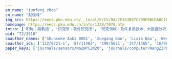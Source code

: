 ```yaml
---
en_name: "junfeng zhao"
cn_name: "赵俊峰"
img_src: https://eecs.pku.edu.cn/__local/E/C5/9A/7F353B97C799F9BCDA0C1BDB678_4F97C207_2FB68.jpg?e=.jpg
homepage: https://eecs.pku.edu.cn/info/1338/7070.htm
intro: ['职称：副教授', '研究所：软件研究所', '研究领域：软件复用技术、大数据分析方法、知识工程、智慧城市等 ', '办公电话：86-10-62751794-15', '电子邮件：zhaojf@pku.edu.cn', '个人主页： ']
pid: "72/3918"
coauthor_names: ['Shunsuke Aoki 0001', 'Xuegang Ban', 'Lixia Bao', 'Wentao Bao', 'Anand Bhat', 'Sibo Cai', 'Yingkui Cao', 'Chen-Fang Chang', 'Chao Chen 0004', 'Chunlin Chen', 'Mingyu Chen 0001', 'Shuai Chen', 'Yan Chen', 'Wenliang Cheng', 'Zhiwen Cheng', 'Zhou Cheng', 'Zhenghai Cong', 'Da Cui', 'Delong Cui', 'Xue Deng', 'Lu Fang', 'Wei Fei', 'Binzhang Fu', 'Liang Guo', 'Yi Guo', 'Danfu Han', 'Weimin Han', 'Jieguang He', 'Jinling He', 'Rui He', 'Yuanduo He', 'Gang Hu', 'Han Hu', 'Yiran Hu', 'Chenyan Hua', 'Zhebang Hua', 'Gang Huang 0001', 'Hantao Huang', 'Rong Huang', 'Yongbing Huang', 'Lung En Jan', 'Guolong Jiang', 'Ying Jiang', 'Jing Jin', 'Ge Li', 'Meng Li', 'Qirui Li', 'Rongjun Li', 'Wan Li', 'Weijian Li', 'Wenpeng Li', 'Xiang Li 0013', 'Xin Li', 'Xuan-Dong Li', 'Ying Li', 'Zhongfei Li', 'Yuan Liang', 'Chengwu Liao', 'Yingxian Lin', 'Zeqi Lin', 'Haifeng Liu', 'Hailong Liu', 'Jing Liu', 'Jing Liu 0003', 'Xuanzhe Liu', 'Yunxin Liu', 'Jinjia Lu', 'Yuxiang Luo', 'Liantao Ma', 'Yun Ma 0002', 'Hong Mei', 'Jing Mei', 'Weiwei Miao', 'Stanislaw Migórski', 'Steven E. Muldoon', 'Leibin Ni', 'Guangju Peng', 'Xin Peng 0001', 'Zhiping Peng', 'Matthew Poremba', 'Tianmei Qi', 'Jing Qiao', 'Ziyang Qin', 'Jinbo Qiu', 'Ragunathan Rajkumar', 'Lingshuang Shao', 'Jian Song', 'Hailong Sun 0001', 'Wenqi Sun', 'Shuang Tang', 'Yidong Tao', 'Yuxing Teng', 'Chong Wang', 'Fei Wang 0001', 'Feng Wang', 'Jiangtao Wang', 'Jing Wang', 'Jixiang Wang', 'Junmin Wang', 'Lijie Wang', 'Wenmeng Wang', 'Yafei Wang', 'Yasha Wang', 'Yibo Wang', 'Yongmei Michelle Wang', 'Yuangang Wang', 'Yuhao Wang 0002', 'Zhihong Wang', 'Jun Wei', 'Yong Wei', 'Zhulin Wei', 'Chuliang Weng', 'Ting Wu', 'Yuanyi Xia', 'Shihai Xiao', 'Bing Xie', 'Guo Tong Xie', 'Tao Xie 0001', 'Xuefeng Xie', 'Yuan Xie 0001', 'Yun Xie', 'Haoyi Xiong', 'Jinpu Xu', 'Sheng Xu', 'Yongjun Xu', 'Mei Yan', 'Hongji Yang', 'Kai Yang', 'Lihong Yang', 'Wei Yang', 'Gang Yin', 'Lei Yin', 'Hao Yu 0001', 'Chaohe Zhang', 'Daqing Zhang 0001', 'Jing Zhang 0005', 'Lingxiao Zhang', 'Lixin Zhang 0002', 'Lu Zhang 0023', 'Minjia Zhang', 'Yong Zhang', 'Zhimei Zhao', 'Jiantao Zhou 0002', 'Yu Zhou', 'Yeping Zhu', 'Zixiao Zhu', 'Qiaosha Zou', 'Yanzhen Zou']
coauthor_ids: ['122/0721-1', '87/11483', '190/5651', '147/1365', '16/9680', '62/708', '204/4147', '135/4354', '66/3019-4', '68/6992', '62/5558', '12/363', '88/2827', '169/5789', '204/9082', '205/4063', '226/6680', '263/1591', '78/7840', '73/9048', '33/8116', '11/9429', '60/7673', '52/2803', '24/3508', '59/3109', '41/297', '178/1920', '159/5426', '28/6300', '151/5258', '24/1820', '59/3754', '161/4963', '206/4602', '120/4805', '11/539-1', '82/11158', '92/6101', '89/8378', '263/2183', '151/6235', '42/1709', '00/34', '24/712', '70/1726', '170/9334', '51/4069', '38/5846', '128/5278', '68/8452', '40/1491-13', '09/1365', '196/4807', '22/1805', '15/5162', '18/835', '236/3708', '253/0620', '155/4370', '84/33', '49/634', '72/2590', '72/2590-3', '08/2161', '55/3521', '258/2021', '206/4609', '193/6198', '75/7811-2', '14/2036', '02/2917', '159/5432', '74/6533', '157/3128', '161/0852', '210/2213', '14/6370-1', '125/8953', '90/8857', '229/5591', '160/1237', '99/6394', '61/3355', '16/36', '22/1010', '00/6342', '21/1509-1', '151/6247', '166/6143', '151/6258', '156/1819', '72/1334', '52/3194-1', '90/4225', '89/1891', '02/736', '212/2623', '14/5122', '96/1435', '238/0643', '21/9583', '70/2725', '25/4764', 'w/YongmeiMichelleWang', '53/6822', '54/518-2', '23/3098', '68/6546', '31/3144', '142/0139', '81/6809', '24/41', '193/9295', '25/2157', '94/2438', '73/5346', 'x/TaoXie', '222/5480', 'x/YuanXie', '16/6637', '06/2700', '155/5632', '10/1887', '55/6835', '125/2596', '78/4510', '17/2247', '83/9048', '03/1094', '14/3946', '71/7711', '64/4832-1', '254/2742', '83/1359-1', '05/3499-5', '146/2210', '52/5615-2', 'z/LuZhang1', '58/9033', '66/4615', '238/0604', '52/4786-2', '36/2728', '04/757', '155/4344', '23/10300', '53/3766']
paper_keys: ['journals/sensors/MaZWPCZW20', 'journals/computer/WangZZPLX18', 'journals/jcst/LinXZZLWSY17', 'journals/tcst/ZhaoW15', 'journals/appml/HanHMZ20', 'journals/corr/abs-2004-07980', 'journals/jifs/DengSZL18', 'journals/isci/DengZ13', 'journals/access/ZhaoPCLHQ19', 'journals/tvt/ZhaoW16', 'journals/tsc/LiuM0ZML15', 'journals/jsjkx/LiZX18a', 'journals/ijcse/ZhaoZY18', 'journals/ijfs/DengZL18', 'journals/tvt/ZhaoLWB16', 'journals/chinaf/CaoZLXZ18', 'journals/puc/ChenLXWZ19', 'journals/jsjkx/WangPHWZW19', 'journals/jdcta/DengZYL10', 'journals/jcit/DengZYL10']
---
```

